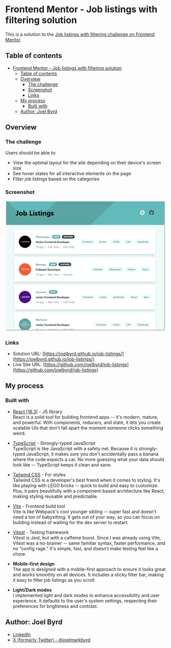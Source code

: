 # Frontend Mentor - Job listings with filtering solution

This is a solution to the [Job listings with filtering challenge on Frontend Mentor](https://www.frontendmentor.io/challenges/job-listings-with-filtering-ivstIPCt).

## Table of contents

- [Frontend Mentor - Job listings with filtering solution](#frontend-mentor---job-listings-with-filtering-solution)
  - [Table of contents](#table-of-contents)
  - [Overview](#overview)
    - [The challenge](#the-challenge)
    - [Screenshot](#screenshot)
    - [Links](#links)
  - [My process](#my-process)
    - [Built with](#built-with)
  - [Author: Joel Byrd](#author-joel-byrd)

## Overview

### The challenge

Users should be able to:

- View the optimal layout for the site depending on their device's screen size
- See hover states for all interactive elements on the page
- Filter job listings based on the categories

### Screenshot

![Screenshot of website](assets/screenshot.png)

### Links

- Solution URL: [https://joelbyrd.github.io/job-listings/](https://joelbyrd.github.io/job-listings/)
- Live Site URL: [https://github.com/joelbyrd/job-listings](https://github.com/joelbyrd/job-listings)

## My process

### Built with

- [React (18.3)](https://reactjs.org/) - JS library  
  React is a solid tool for building frontend apps -- it's modern, mature, and powerful. With components, reducers, and state, it lets you create scalable UIs that don't fall apart the moment someone clicks something weird.

- [TypeScript](https://www.typescriptlang.org/) - Strongly-typed JavaScript  
  TypeScript is like JavaScript with a safety net. Because it is strongly-typed JavaScript, it makes sure you don't accidentally pass a banana where the code expects a car. No more guessing what your data should look like -- TypeScript keeps it clean and sane.

- [Tailwind CSS](https://tailwindcss.com/) - For styles  
  Tailwind CSS is a developer's best friend when it comes to styling. It's like playing with LEGO bricks -- quick to build and easy to customize. Plus, it pairs beautifully with a component-based architecture like React, making styling reusable and predictable.

- [Vite](https://vite.dev/) - Frontend build tool  
  Vite is like Webpack's cool younger sibling -- super fast and doesn't need a ton of babysitting. It gets out of your way, so you can focus on building instead of waiting for the dev server to restart.

- [Vitest](https://vitest.dev/) - Testing framework  
  Vitest is Jest, but with a caffeine boost. Since I was already using Vite, Vitest was a no-brainer -- same familiar syntax, faster performance, and no “config rage.” It's simple, fast, and doesn't make testing feel like a chore.

- **Mobile-first design**  
  The app is designed with a mobile-first approach to ensure it looks great and works smoothly on all devices. It includes a sticky filter bar, making it easy to filter job listings as you scroll.

- **Light/Dark modes**  
  I implemented light and dark modes to enhance accessibility and user experience. It defaults to the user's system settings, respecting their preferences for brightness and contrast.

## Author: Joel Byrd

- [LinkedIn](https://www.linkedin.com/in/joelbyrd/)
- [X (formerly Twitter) - @joelmarkbyrd](https://x.com/joelmarkbyrd)
